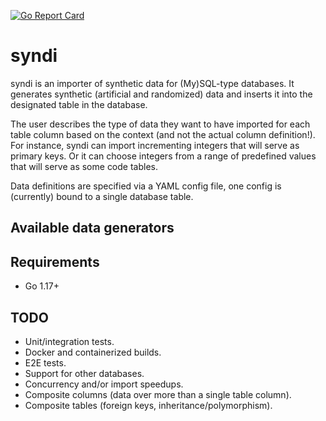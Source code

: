 [![Go Report Card](https://goreportcard.com/badge/github.com/bitstonks/syndi)](https://goreportcard.com/report/github.com/bitstonks/syndi)

# syndi

syndi is an importer of synthetic data for (My)SQL-type databases. It generates synthetic (artificial and randomized)
data and inserts it into the designated table in the database.

The user describes the type of data they want to have imported for each table column based on the context (and not the 
actual column definition!). For instance, syndi can import incrementing integers that will serve as primary keys. Or it
can choose integers from a range of predefined values that will serve as some code tables.

Data definitions are specified via a YAML config file, one config is (currently) bound to a single database table.

## Available data generators

## Requirements

* Go 1.17+

## TODO

* Unit/integration tests.
* Docker and containerized builds.
* E2E tests.
* Support for other databases.
* Concurrency and/or import speedups.
* Composite columns (data over more than a single table column).
* Composite tables (foreign keys, inheritance/polymorphism).